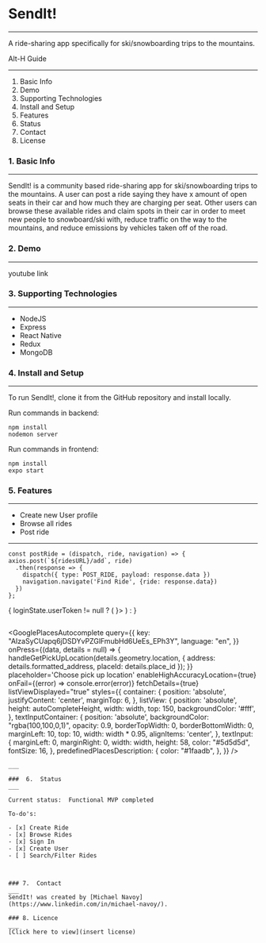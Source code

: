 # SendIt!
___
A ride-sharing app specifically for ski/snowboarding trips to the mountains.

Alt-H Guide
___
  1.  Basic Info
  2.  Demo
  3.  Supporting Technologies
  4.  Install and Setup
  5.  Features
  6.  Status
  7.  Contact
  8.  License

### 1. Basic Info
___
SendIt! is a community based ride-sharing app for ski/snowboarding trips to the mountains. A user can post a ride saying they have x amount of open seats in their car and how much they are charging per seat. Other users can browse these available rides and claim spots in their car in order to meet new people to snowboard/ski with, reduce traffic on the way to the mountains, and reduce emissions by vehicles taken off of the road.

### 2. Demo
___
youtube link

### 3.  Supporting Technologies
___

- NodeJS
- Express
- React Native
- Redux
- MongoDB

### 4.  Install and Setup
___
To run SendIt!, clone it from the GitHub repository and install locally.

Run commands in backend:
```
npm install
nodemon server

```
Run commands in frontend:
```
npm install
expo start

```

### 5. Features
___

  - Create new User profile
  - Browse all rides
  - Post ride

  ___
  ``` 
  const postRide = (dispatch, ride, navigation) => {
  axios.post(`${ridesURL}/add`, ride)
    .then(response => {
      dispatch({ type: POST_RIDE, payload: response.data })
      navigation.navigate('Find Ride', {ride: response.data})
    })
  };

  ```
  <Provider store={store}>
    <AuthContext.Provider value={authContext}>
      <NavigationContainer>
        { 
          loginState.userToken != null ? (
            <Drawer.Navigator drawerContent={props => <DrawerContent {...props} />}>
              <Drawer.Screen name="HomeDrawer" component={MainTabScreen} />
              <Drawer.Screen name="SupportScreen" component={SupportScreen} />
              <Drawer.Screen name="SettingsScreen" component={SettingsScreen} />
              <Drawer.Screen name='Map' component={MapStackScreen} />
              <Drawer.Screen name='Ride Details' component={RideDetailsStackScreen} />
            </Drawer.Navigator>
        )
        :
          <RootStackScreen />
        }
      </NavigationContainer>
    </AuthContext.Provider>
  </Provider>

  ```
  ```
  <GooglePlacesAutocomplete
    query={{
      key: "AIzaSyCUapq6jDSDYvPZGlFmubHd6UeEs_EPh3Y",
      language: "en",
    }}
    onPress={(data, details = null) => {
      handleGetPickUpLocation(details.geometry.location, {
        address: details.formatted_address,
        placeId: details.place_id
      });
    }}
    placeholder='Choose pick up location'
    enableHighAccuracyLocation={true}
    onFail={(error) => console.error(error)}
    fetchDetails={true}
    listViewDisplayed="true"
    styles={{
      container: {
        position: 'absolute',
        justifyContent: 'center',
        marginTop: 6,
      },
      listView: {
        position: 'absolute',
        height: autoCompleteHeight,
        width: width,
        top: 150,
        backgroundColor: '#fff',
      },
      textInputContainer: {
        position: 'absolute',
        backgroundColor: "rgba(100,100,0,1)",
        opacity: 0.9,
        borderTopWidth: 0,
        borderBottomWidth: 0,
        marginLeft: 10,
        top: 10,
        width: width * 0.95,
        alignItems: 'center',
      },
      textInput: {
        marginLeft: 0,
        marginRight: 0,
        width: width,
        height: 58,
        color: "#5d5d5d",
        fontSize: 16,
      },
      predefinedPlacesDescription: {
        color: "#1faadb",
      },
    }}
  />

  ```
  ___

  ###  6.  Status
___

  Current status:  Functional MVP completed
  
  To-do's:

  - [x] Create Ride
  - [x] Browse Rides
  - [x] Sign In
  - [x] Create User
  - [ ] Search/Filter Rides
  


  ### 7.  Contact
  ___
  SendIt! was created by [Michael Navoy](https://www.linkedin.com/in/michael-navoy/).
  
  ### 8. Licence
  ___
  [Click here to view](insert license)